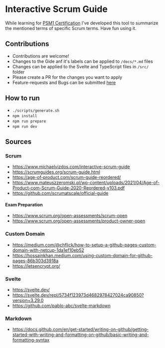 # Interactive Scrum Guide

While learning for [PSM1 Certification](https://www.scrum.org/assessments/professional-scrum-master-i-certification) I've developed this tool to summarize the mentioned terms of specific Scrum terms. Have fun using it.

## Contributions

- Contributions are welcome!
- Changes to the Gide anf it's labels can be applied to `/docs/*.md` files
- Changes can be applied to the Svelte and TypeScript files in `/src/` folder
- Please create a PR for the changes you want to apply
- Feature-requests and Bugs can be submitted [here](https://github.com/SaschaLucius/interactive-scrum-guide/issues)

## How to run

- `./scripts/generate.sh`
- `npm install`
- `npm run prepare`
- `npm run dev`

## Sources

### Scrum

- https://www.michaelvizdos.com/interactive-scrum-guide
- https://scrumguides.org/scrum-guide.html
- https://age-of-product.com/scrum-guide-reordered/
- https://www.mateuszzeromski.pl/wp-content/uploads/2021/04/Age-of-Product-com-Scrum-Guide-2020-Reordered-v103.pdf
- https://github.com/scrumatscale/official-guide

#### Exam Preparation

- https://www.scrum.org/open-assessments/scrum-open
- https://www.scrum.org/open-assessments/product-owner-open

### Custom Domain

- https://medium.com/@chflick/how-to-setup-a-github-pages-custom-domain-with-netcup-1da1ef10eb52
- https://hossainkhan.medium.com/using-custom-domain-for-github-pages-86b303d3918a
- https://letsencrypt.org/

### Svelte

- https://svelte.dev/
- https://svelte.dev/repl/5734f123973d4682978427024ca90850?version=3.29.0
- https://github.com/pablo-abc/svelte-markdown

### Markdown

- https://docs.github.com/en/get-started/writing-on-github/getting-started-with-writing-and-formatting-on-github/basic-writing-and-formatting-syntax
